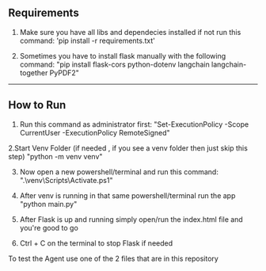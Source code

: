 ## Requirements

1. Make sure you have all libs and dependecies installed if not run this command:
   'pip install -r requirements.txt'

2. Sometimes you have to install flask manually with the following command:
   "pip install flask-cors python-dotenv langchain langchain-together PyPDF2"


---

## How to Run

1. Run this command as administrator first:
"Set-ExecutionPolicy -Scope CurrentUser -ExecutionPolicy RemoteSigned"

2.Start Venv Folder (if needed , if you see a venv folder then just skip this step)
"python -m venv venv"

3. Now open a new powershell/terminal and run this command:
".\venv\Scripts\Activate.ps1"

4. After venv is running in that same powershell/terminal run the app
"python main.py"

5. After Flask is up and running simply open/run the index.html file and you're good to go

6. Ctrl + C on the terminal to stop Flask if needed

To test the Agent use one of the 2 files that are in this repository

<!-- Rrespekte nga Shpati -->

